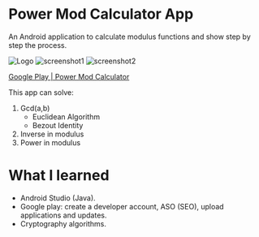 # Power Mod Calculator App 

An Android application to calculate modulus functions and show step by step the process.

![Logo](https://thumbs.subefotos.com/74a5303b5b4472f81dd523f1a837b090o.jpg)
![screenshot1](https://thumbs.subefotos.com/a11024745f22e4d415109b6a33007b82o.jpg)
![screenshot2](https://thumbs.subefotos.com/382eaf8870f10c58c69eecacdc5eea50o.jpg)


[Google Play | Power Mod Calculator](https://play.google.com/store/apps/details?id=com.santa.xavi.gcd)


This app can solve: 
1. Gcd(a,b)
    * Euclidean Algorithm
    * Bezout Identity
2. Inverse in modulus
3. Power in modulus

# What I learned

* Android Studio (Java).
* Google play: create a developer account, ASO (SEO), upload applications and updates.
* Cryptography algorithms.
